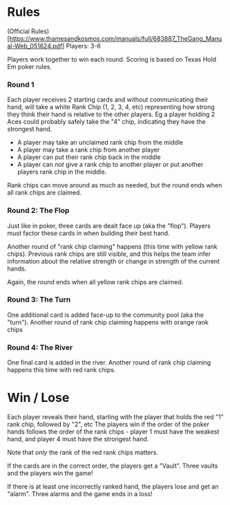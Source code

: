 # Rules
(Official Rules)[https://www.thamesandkosmos.com/manuals/full/683887_TheGang_Manual-Web_051624.pdf]
Players: 3-6

Players work together to win each round. Scoring is based on Texas Hold Em poker rules.

### Round 1
Each player receives 2 starting cards and without communicating their hand, will take a white Rank Chip (1, 2, 3, 4, etc) representing how strong they think their hand is relative to the other players. Eg a player holding 2 Aces could probably safely take the "4" chip, indicating they have the strongest hand. 
- A player may take an unclaimed rank chip from the middle
- A player may take a rank chip from another player
- A player can put their rank chip back in the middle
- A player can _not_ give a rank chip to another player or put another players rank chip in the middle.

Rank chips can move around as much as needed, but the round ends when all rank chips are claimed.

### Round 2: The Flop
Just like in poker, three cards are dealt face up (aka the "flop"). Players must factor these cards in when building their best hand.

Another round of "rank chip claiming" happens (this time with yellow rank chips). Previous rank chips are still visible, and this helps the team infer information about the relative strength or change in strength of the current hands.

Again, the round ends when all yellow rank chips are claimed.

### Round 3: The Turn
One additional card is added face-up to the community pool (aka the "turn").
Another round of rank chip claiming happens with orange rank chips

### Round 4: The River
One final card is added in the river. 
Another round of rank chip claiming happens this time with red rank chips.

# Win / Lose

Each player reveals their hand, starting with the player that holds the red "1" rank chip, followed by "2", etc
The players win if the order of the poker hands follows the order of the rank chips - player 1 must have the weakest hand, and player 4 must have the strongest hand.

Note that *only* the rank of the red rank chips matters.

If the cards are in the correct order, the players get a "Vault". Three vaults and the players win the game!

If there is at least one incorrectly ranked hand, the players lose and get an "alarm". Three alarms and the game ends in a loss! 


